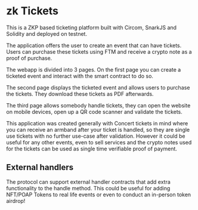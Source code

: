 # zk Tickets

This is a ZKP based ticketing platform built with Circom, SnarkJS and Solidity and deployed on testnet.

The application offers the user to create an event that can have tickets. Users can purchase these tickets using FTM and receive a crypto note as a proof of purchase.

The webapp is divided into 3 pages.
On the first page you can create a ticketed event and interact with the smart contract to do so.

The second page displays the ticketed event and allows users to purchase the tickets. They download these tickets as PDF afterwards.

The third page allows somebody handle tickets, they can open the website on mobile devices, open up a QR code scanner and validate the tickets.

This application was created generally with Concert tickets in mind where you can receive an armband after your ticket is handled, so they are single use tickets with no further use-case after validation. However it could be useful for any other events, even to sell services and the crypto notes used for the tickets can be used as single time verifiable proof of payment.


## External handlers

The protocol can support external handler contracts that add extra functionality to the handle method. 
This could be useful for adding NFT/POAP Tokens to real life events or even to conduct an in-person token airdrop!